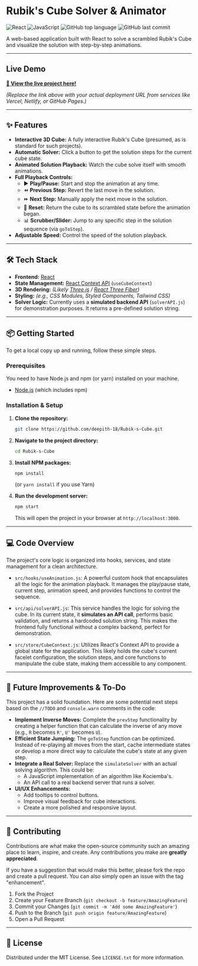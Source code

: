 #  Rubik's Cube Solver & Animator

![React](https://img.shields.io/badge/react-%2320232a.svg?style=for-the-badge&logo=react&logoColor=%2361DAFB)
![JavaScript](https://img.shields.io/badge/javascript-%23323330.svg?style=for-the-badge&logo=javascript&logoColor=%23F7DF1E)
![GitHub top language](https://img.shields.io/github/languages/top/deepith-18/Rubik-s-Cube?style=for-the-badge)
![GitHub last commit](https://img.shields.io/github/last-commit/deepith-18/Rubik-s-Cube?style=for-the-badge)

A web-based application built with React to solve a scrambled Rubik's Cube and visualize the solution with step-by-step animations.

<!-- 
  RECOMMENDATION: Create a short GIF of your app in action (e.g., scrambling, solving, and animating) 
  and replace the placeholder image below. It's the best way to showcase your project!
-->


---

##  Live Demo

**[🚀 View the live project here!](https://your-deployment-link.com)**

*(Replace the link above with your actual deployment URL from services like Vercel, Netlify, or GitHub Pages.)*

---

## ✨ Features

*   **Interactive 3D Cube:** A fully interactive Rubik's Cube (presumed, as is standard for such projects).
*   **Automatic Solver:** Click a button to get the solution steps for the current cube state.
*   **Animated Solution Playback:** Watch the cube solve itself with smooth animations.
*   **Full Playback Controls:**
    *   ▶️ **Play/Pause:** Start and stop the animation at any time.
    *   ⏪ **Previous Step:** Revert the last move in the solution.
    *   ⏩ **Next Step:** Manually apply the next move in the solution.
    *   🔄 **Reset:** Return the cube to its scrambled state before the animation began.
    *   📊 **Scrubber/Slider:** Jump to any specific step in the solution sequence (via `goToStep`).
*   **Adjustable Speed:** Control the speed of the solution playback.

---

## 🛠️ Tech Stack

*   **Frontend:** [React](https://reactjs.org/)
*   **State Management:** [React Context API](https://reactjs.org/docs/context.html) (`useCubeContext`)
*   **3D Rendering:** *(Likely [Three.js](https://threejs.org/) / [React Three Fiber](https://github.com/pmndrs/react-three-fiber))*
*   **Styling:** *(e.g., CSS Modules, Styled Components, Tailwind CSS)*
*   **Solver Logic:** Currently uses a **simulated backend API** (`solverAPI.js`) for demonstration purposes. It returns a pre-defined solution string.

---

## 📦 Getting Started

To get a local copy up and running, follow these simple steps.

### Prerequisites

You need to have Node.js and npm (or yarn) installed on your machine.

*   [Node.js](https://nodejs.org/en/) (which includes npm)

### Installation & Setup

1.  **Clone the repository:**
    ```sh
    git clone https://github.com/deepith-18/Rubik-s-Cube.git
    ```
2.  **Navigate to the project directory:**
    ```sh
    cd Rubik-s-Cube
    ```
3.  **Install NPM packages:**
    ```sh
    npm install
    ```
    (or `yarn install` if you use Yarn)

4.  **Run the development server:**
    ```sh
    npm start
    ```
    This will open the project in your browser at `http://localhost:3000`.

---

## 💻 Code Overview

The project's core logic is organized into hooks, services, and state management for a clean architecture.

*   `src/hooks/useAnimation.js`: A powerful custom hook that encapsulates all the logic for the animation playback. It manages the play/pause state, current step, animation speed, and provides functions to control the sequence.

*   `src/api/solverAPI.js`: This service handles the logic for solving the cube. In its current state, it **simulates an API call**, performs basic validation, and returns a hardcoded solution string. This makes the frontend fully functional without a complex backend, perfect for demonstration.

*   `src/store/CubeContext.js`: Utilizes React's Context API to provide a global state for the application. This likely holds the cube's current facelet configuration, the solution steps, and core functions to manipulate the cube state, making them accessible to any component.

---

## 🎯 Future Improvements & To-Do

This project has a solid foundation. Here are some potential next steps based on the `//TODO` and `console.warn` comments in the code:

*   **Implement Inverse Moves:** Complete the `prevStep` functionality by creating a helper function that can calculate the inverse of any move (e.g., `R` becomes `R'`, `U'` becomes `U`).
*   **Efficient State Jumping:** The `goToStep` function can be optimized. Instead of re-playing all moves from the start, cache intermediate states or develop a more direct way to calculate the cube's state at any given step.
*   **Integrate a Real Solver:** Replace the `simulateSolver` with an actual solving algorithm. This could be:
    *   A JavaScript implementation of an algorithm like Kociemba's.
    *   An API call to a real backend server that runs a solver.
*   **UI/UX Enhancements:**
    *   Add tooltips to control buttons.
    *   Improve visual feedback for cube interactions.
    *   Create a more polished and responsive layout.

---

## 🤝 Contributing

Contributions are what make the open-source community such an amazing place to learn, inspire, and create. Any contributions you make are **greatly appreciated**.

If you have a suggestion that would make this better, please fork the repo and create a pull request. You can also simply open an issue with the tag "enhancement".

1.  Fork the Project
2.  Create your Feature Branch (`git checkout -b feature/AmazingFeature`)
3.  Commit your Changes (`git commit -m 'Add some AmazingFeature'`)
4.  Push to the Branch (`git push origin feature/AmazingFeature`)
5.  Open a Pull Request

---

## 📄 License

Distributed under the MIT License. See `LICENSE.txt` for more information.
